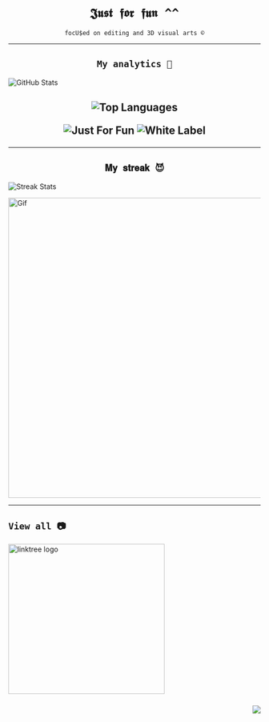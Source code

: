 <!-- README.md -->

<h1 align="center"><code>𝕵𝖚𝖘𝖙 𝖋𝖔𝖗 𝖋𝖚𝖓 ^^</code></h1>

<p align="center">
  <code>focU$ed on editing and 3D visual arts ©</code>
</p>



---
<h2 align="center"><code>My analytics 🌟</code></h2>

  <img src="https://github-readme-stats.vercel.app/api?username=bxnefly&show_icons=true&hide_border=true&theme=radical&bg_color=0d0d2b&title_color=9d4edd&text_color=ffc6ff&icon_color=c77dff" alt="GitHub Stats">
</p>

<h2 align="center">
  <img src="https://github-readme-stats.vercel.app/api/top-langs/?username=bxnefly&layout=compact&hide_border=true&theme=radical&bg_color=0d0d2b&title_color=9d4edd&text_color=ffc6ff&icon_color=c77dff" alt="Top Languages">
</p>

  <img src="https://img.shields.io/badge/Status-Just%20For%20Fun-9d4edd?style=flat-square&logo=github&logoColor=white" alt="Just For Fun">
  <img src="https://img.shields.io/badge/Type-White%20Label-c77dff?style=flat-square&logo=git&logoColor=white" alt="White Label">
</p>

---

<h2 align="center"><code>𝐌𝐲 𝐬𝐭𝐫𝐞𝐚𝐤 😈</code></h2>

  <img src="https://github-readme-streak-stats.herokuapp.com/?user=bxnefly&theme=dark&background=0d0d2b&ring=ff6ac1&fire=ffc6ff&currStreakLabel=9d4edd" alt="Streak Stats">
</p>


  <img src="https://github.com/user-attachments/assets/cd566266-6271-46bc-9617-557c01d81e5e" alt="Gif" width="600px">
</p>

---


## <code>View all 📷</code>

<div align="left">
  <a href="https://guns.lol/bxnefly" target="_blank">
    <img src="https://raw.githubusercontent.com/maurodesouza/profile-readme-generator/master/src/assets/icons/social/linktree/default.svg" width="312" height="300" alt="linktree logo"  />
  </a>
</div>

###


<img align="right" src="https://profile-counter.glitch.me/bxnefly/count.svg?"  />

###
